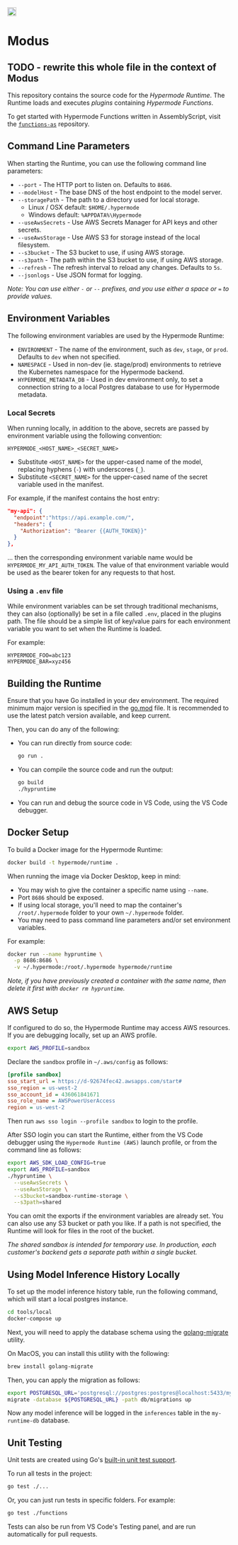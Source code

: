 <a href="https://discord.hypermode.com" >
    <img height=20 src="https://img.shields.io/discord/1267579648657850441" />
</a>

# Modus

## TODO - rewrite this whole file in the context of Modus

This repository contains the source code for the _Hypermode Runtime_.
The Runtime loads and executes _plugins_ containing _Hypermode Functions_.

To get started with Hypermode Functions written in AssemblyScript, visit the
[`functions-as`](https://github.com/hypermodeAI/functions-as) repository.

## Command Line Parameters

When starting the Runtime, you can use the following command line parameters:

- `--port` - The HTTP port to listen on. Defaults to `8686`.
- `--modelHost` - The base DNS of the host endpoint to the model server.
- `--storagePath` - The path to a directory used for local storage.
  - Linux / OSX default: `$HOME/.hypermode`
  - Windows default: `%APPDATA%\Hypermode`
- `--useAwsSecrets` - Use AWS Secrets Manager for API keys and other secrets.
- `--useAwsStorage` - Use AWS S3 for storage instead of the local filesystem.
- `--s3bucket` - The S3 bucket to use, if using AWS storage.
- `--s3path` - The path within the S3 bucket to use, if using AWS storage.
- `--refresh` - The refresh interval to reload any changes. Defaults to `5s`.
- `--jsonlogs` - Use JSON format for logging.

_Note: You can use either `-` or `--` prefixes, and you use either a space or `=` to provide values._

## Environment Variables

The following environment variables are used by the Hypermode Runtime:

- `ENVIRONMENT` - The name of the environment, such as `dev`, `stage`, or `prod`. Defaults to `dev` when not specified.
- `NAMESPACE` - Used in non-dev (ie. stage/prod) environments to retrieve the Kubernetes namespace for the Hypermode backend.
- `HYPERMODE_METADATA_DB` - Used in dev environment only, to set a connection string to a local Postgres database to use for Hypermode metadata.

### Local Secrets

When running locally, in addition to the above, secrets are passed by environment variable using the following convention:

```
HYPERMODE_<HOST_NAME>_<SECRET_NAME>
```

- Substitute `<HOST_NAME>` for the upper-cased name of the model, replacing hyphens (`-`) with underscores (`_`).
- Substitute `<SECRET_NAME>` for the upper-cased name of the secret variable used in the manifest.

For example, if the manifest contains the host entry:

```json
"my-api": {
  "endpoint":"https://api.example.com/",
  "headers": {
    "Authorization": "Bearer {{AUTH_TOKEN}}"
  }
},
```

... then the corresponding environment variable name would be `HYPERMODE_MY_API_AUTH_TOKEN`.
The value of that environment variable would be used as the bearer token for any requests to that host.

### Using a `.env` file

While environment variables can be set through traditional mechanisms, they can also (optionally)
be set in a file called `.env`, placed in the plugins path. The file should be a simple list of
key/value pairs for each environment variable you want to set when the Runtime is loaded.

For example:

```
HYPERMODE_FOO=abc123
HYPERMODE_BAR=xyz456
```

## Building the Runtime

Ensure that you have Go installed in your dev environment.
The required minimum major version is specified in the [go.mod](./go.mod) file.
It is recommended to use the latest patch version available, and keep current.

Then, you can do any of the following:

- You can run directly from source code:

  ```sh
  go run .
  ```

- You can compile the source code and run the output:

  ```sh
  go build
  ./hypruntime
  ```

- You can run and debug the source code in VS Code, using the VS Code debugger.

## Docker Setup

To build a Docker image for the Hypermode Runtime:

```sh
docker build -t hypermode/runtime .
```

When running the image via Docker Desktop, keep in mind:

- You may wish to give the container a specific name using `--name`.
- Port `8686` should be exposed.
- If using local storage, you'll need to map the container's `/root/.hypermode` folder to your own `~/.hypermode` folder.
- You may need to pass command line parameters and/or set environment variables.

For example:

```sh
docker run --name hypruntime \
  -p 8686:8686 \
  -v ~/.hypermode:/root/.hypermode hypermode/runtime
```

_Note, if you have previously created a container with the same name, then delete it first with `docker rm hypruntime`._

## AWS Setup

If configured to do so, the Hypermode Runtime may access AWS resources.
If you are debugging locally, set up an AWS profile.

```sh
export AWS_PROFILE=sandbox
```

Declare the `sandbox` profile in `~/.aws/config` as follows:

```ini
[profile sandbox]
sso_start_url = https://d-92674fec42.awsapps.com/start#
sso_region = us-west-2
sso_account_id = 436061841671
sso_role_name = AWSPowerUserAccess
region = us-west-2
```

Then run `aws sso login --profile sandbox` to login to the profile.

After SSO login you can start the Runtime, either from the VS Code debugger
using the `Hypermode Runtime (AWS)` launch profile, or from the command line as follows:

```sh
export AWS_SDK_LOAD_CONFIG=true
export AWS_PROFILE=sandbox
./hypruntime \
  --useAwsSecrets \
  --useAwsStorage \
  --s3bucket=sandbox-runtime-storage \
  --s3path=shared
```

You can omit the exports if the environment variables are already set.
You can also use any S3 bucket or path you like. If a path is not specified, the Runtime will look for files in the root of the bucket.

_The shared sandbox is intended for temporary use. In production, each customer's backend gets a separate path within a single bucket._

## Using Model Inference History Locally

To set up the model inference history table, run the following command, which will start a local postgres instance.

```sh
cd tools/local
docker-compose up
```

Next, you will need to apply the database schema using the [golang-migrate](https://github.com/golang-migrate/migrate) utility.

On MacOS, you can install this utility with the following:

```sh
brew install golang-migrate
```

Then, you can apply the migration as follows:

```sh
export POSTGRESQL_URL='postgresql://postgres:postgres@localhost:5433/my-runtime-db?sslmode=disable'
migrate -database ${POSTGRESQL_URL} -path db/migrations up
```

Now any model inference will be logged in the `inferences` table in the `my-runtime-db` database.

## Unit Testing

Unit tests are created using Go's [built-in unit test support](https://go.dev/doc/tutorial/add-a-test).

To run all tests in the project:

```sh
go test ./...
```

Or, you can just run tests in specific folders. For example:

```sh
go test ./functions
```

Tests can also be run from VS Code's Testing panel, and are run automatically for pull requests.
